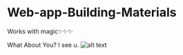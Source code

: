 # Web-app-Building-Materials
Works with magic✨✨✨

What About You? 
I see u.
![alt text](https://i.pinimg.com/736x/52/64/0b/52640bf09a91734253b230100dd63cab.jpg)

